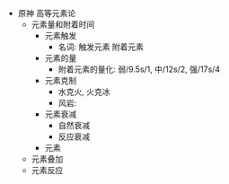 - 原神 高等元素论
	- 元素量和附着时间
		- 元素触发
			- 名词: 触发元素 附着元素
		- 元素的量
			- 附着元素的量化: 弱/9.5s/1, 中/12s/2, 强/17s/4
		- 元素克制
			- 水克火, 火克冰
			- 风岩:
		- 元素衰减
			- 自然衰减
			- 反应衰减
		- 元素
	- 元素叠加
	- 元素反应